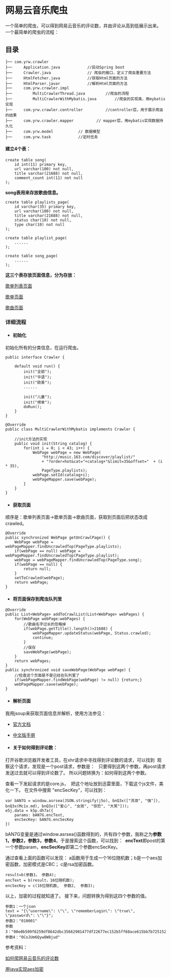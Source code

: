 # 网易云音乐爬虫
一个简单的爬虫，可以得到网易云音乐的评论数，并由评论从高到低展示出来。
一个最简单的爬虫的流程：
![]()
## 目录
```
├── com.yrw.crawler
├── 	Application.java			//启动Spring boot
├── 	Crawler.java				// 爬虫的接口，定义了爬虫重要方法
├── 	HtmlFetcher.java			//获取Html页面的方法
├── 	HtmlParser.javar			//解析Html页面的方法
├── 	com.yrw.crawler.impl
├── 		MultiCrawlerThread.java			//爬虫的流程
├── 		MultiCrawlerWithMybatis.java		//爬虫的实现类，用mybatis实现
├── 	com.yrw.crawler.controller			//controller层，用于展示爬虫的结果
├── 	com.yrw.crawler.mapper			// mapper层，用mybatis实现数据持久化
├── 	com.yrw.model			// 数据模型
├── 	com.yrw.task			//定时任务
```
#### 建立4个表：
```
create table song(
    id int(11) primary key, 
    url varchar(100) not null, 
    title varchar(21688) not null, 
    comment_count int(11) not null
);
```
**song表用来存放歌曲信息。**
```
create table playlists_page(
    id varchar(35) primary key, 
    url varchar(100) not null,  
    title varchar(21688) not null, 
    status char(10) not null, 
    type char(10) not null
);

create table playlist_page(
    ......
);

create table song_page(
    ......
);
```
**这三个表存放页面信息，分为存放：**

[歌单列表页面](http://music.163.com/#/discover/playlist)

[歌单页面](http://music.163.com/#/discover/playlist)

[歌曲页面](http://music.163.com/#/song?id=143238)


### 详细流程
- #### 初始化
初始化所有的分类信息，在运行爬虫。
```
public interface Crawler {

    default void run() {
        init("全部");            
        init("华语");
        init("欧美");
        ......

        init("儿童");
        init("榜单");
        doRun();
    }
}
```
```
@Override
public class MultiCrawlerWithMybatis implements Crawler {

    //init方法的实现
    public void init(String catalog) {
        for(int i = 0; i < 43; i++) {
            WebPage webPage = new WebPage(
                "http://music.163.com/discover/playlist/"
                + "?order=hot&cat="+catalog+"&limit=35&offset="  + (i * 35), 
                PageType.playlists);
            webPage.setId(catalog+i);
            webPageMapper.save(webPage);
        }
    }
}
```
- #### 获取页面
顺序是：歌单列表页面->歌单页面->歌曲页面，获取到页面后把状态改成crawled。
```
@Override
public synchronized WebPage getUnCrawlPage() {
    WebPage webPage = webPageMapper.findUncrawledTop(PageType.playlists);
    if(webPage == null) webPage = webPageMapper.findUncrawledTop(PageType.playlist);
    webPage = webPageMapper.findUncrawledTop(PageType.song);
    if(webPage == null) {
        return null;
    }
    setToCrawled(webPage);
    return webPage;
}
```
- #### 将页面保存到爬虫队列里
```
@Override
public List<WebPage> addToCrawlList(List<WebPage> webPages) {
    for(WebPage webPage:webPages) {
        //歌曲名字过长的忽略掉
        if(webPage.getTitle().length()>21688) {
            webPageMapper.updateStatus(webPage, Status.crawled);
            continue;
        }
        //保存
        saveWebPage(webPage);
    }
    return webPages;
}
public synchronized void saveWebPage(WebPage webPage) {
    //检查这个页面是不是已经在队列里了
    if(webPageMapper.findWebPage(webPage) != null) {return;}
    webPageMapper.save(webPage);
}
```
- #### 解析页面
我用jsoup来获取页面信息并解析，使用方法参见：

- [官方文档](https://jsoup.org/)

- [中文版手册](http://www.open-open.com/jsoup/)

- #### 关于如何得到评论数：
打开谷歌浏览器开发者工具，在xhr请求中寻找得到评论数的请求，可以找到
![]()
观察这个请求，发现是一个post请求，参数是：
![]()
![]()
只要得到这两个参数，再post请求发送过去就可以得到评论数了。
所以问题转换为：如何得到这两个参数。

查看一下发起请求的是core.js，
![]()
把这个地址放到迅雷里面，下载这个js文件，美化一下。
在文件中搜索 "encSecKey"，可以找到：
![]()
```
var bAN7G = window.asrsea(JSON.stringify(j5o), bnQ3x(["流泪", "强"]), bnQ3x(Mc1x.md), bnQ3x(["爱心", "女孩", "惊恐", "大笑"]));
e5j.data = k5p.dh7a({
    params: bAN7G.encText,
    encSecKey: bAN7G.encSecKey
})
```
bAN7G变量是通过window.asrsea()函数得到的，共有四个参数，我称之为**参数1，参数2，参数3，参数4**。于是搜索这个函数，可以找到：
![]()
**encText**即post的第一个参数param，**encSecKey**即第二个参数encSecKey。

通过查看上面的函数可以发现：
a函数用于生成一个16位随机数；b是一个aes加密函数，加密模式是CBC；
c是rsa加密函数。
```
result=b(参数1， 参数4);  
encText = b(result，16位随机数);
encSecKey = c(16位随机数,  参数2,  参数3);
```
以上，加密的过程就知道了。
接下来，问题转换为得到这四个参数的值。
```
参数1：一个json
text = "{\"username\": \"\", \"rememberLogin\": \"true\", \"password\": \"\"}";
参数2："010001"
参数3："00e0b509f6259df8642dbc35662901477df22677ec152b5ff68ace615bb7b725152b3ab17a876aea8a5aa76d2e417629ec4ee341f56135fccf695280104e0312ecbda92557c93870114af6c9d05c4f7f0c3685b7a46bee255932575cce10b424d813cfe4875d3e82047b97ddef52741d546b8e289dc6935b3ece0462db0a22b8e7"
参数4："0CoJUm6Qyw8W8jud"
```

参考资料：

[如何爬网易云音乐的评论数](https://www.zhihu.com/question/36081767)

[用java实现aes加密](http://blog.csdn.net/hbcui1984/article/details/5201247)
